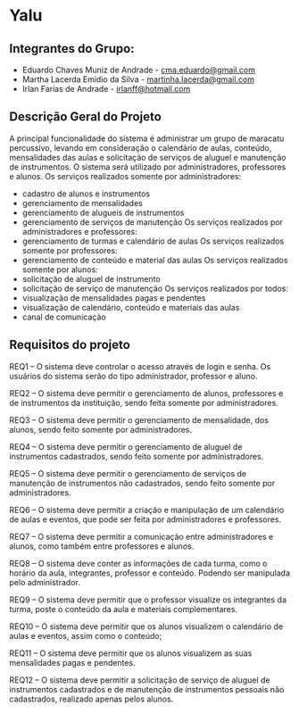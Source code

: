 # Yalu

## Integrantes do Grupo:
* Eduardo Chaves Muniz de Andrade - cma.eduardo@gmail.com
* Martha Lacerda Emidio da Silva - martinha.lacerda@gmail.com
* Irlan Farias de Andrade - irlanff@hotmail.com

## Descrição Geral do Projeto
A principal funcionalidade do sistema é administrar um grupo de maracatu percussivo, levando em consideração o calendário de aulas, conteúdo, mensalidades das aulas e solicitação de serviços de aluguel e manutenção de instrumentos. 
O sistema será utilizado por administradores, professores e alunos. 
Os serviços realizados somente por administradores: 
- cadastro de alunos e instrumentos 
- gerenciamento de mensalidades 
- gerenciamento de alugueis de instrumentos 
- gerenciamento de serviços de manutenção 
Os serviços realizados por administradores e professores: 
- gerenciamento de turmas e calendário de aulas 
Os serviços realizados somente por professores: 
- gerenciamento de conteúdo e material das aulas 
Os serviços realizados somente por alunos: 
- solicitação de aluguel de instrumento 
- solicitação de serviço de manutenção 
Os serviços realizados por todos: 
- visualização de mensalidades pagas e pendentes 
- visualização de calendário, conteúdo e materiais das aulas 
- canal de comunicação

## Requisitos do projeto
REQ1 – O sistema deve controlar o acesso através de login e senha. Os usuários do sistema serão do tipo administrador, professor e aluno.

REQ2 – O sistema deve permitir o gerenciamento de alunos, professores e de instrumentos da instituição, sendo feita somente por administradores.

REQ3 – O sistema deve permitir o gerenciamento de mensalidade, dos alunos, sendo feito somente por administradores.

REQ4 – O sistema deve permitir o gerenciamento de aluguel de instrumentos cadastrados, sendo feito somente por administradores.

REQ5 – O sistema deve permitir o gerenciamento de serviços de manutenção de instrumentos não cadastrados, sendo feito somente por administradores.

REQ6 – O sistema deve permitir a criação e manipulação de um calendário de aulas e eventos, que pode ser feita por administradores e professores.

REQ7 – O sistema deve permitir a comunicação entre administradores e alunos, como também entre professores e alunos.

REQ8 – O sistema deve conter as informações de cada turma, como o horário da aula, integrantes, professor e conteúdo. Podendo ser manipulada pelo administrador.

REQ9 – O sistema deve permitir que o professor visualize os integrantes da turma, poste o conteúdo da aula e materiais complementares.

REQ10 – O sistema deve permitir que os alunos visualizem o calendário de aulas e eventos, assim como o conteúdo;

REQ11 – O sistema deve permitir que os alunos visualizem as suas mensalidades pagas e pendentes.

REQ12 – O sistema deve permitir a solicitação de serviço de aluguel de instrumentos cadastrados e de manutenção de instrumentos pessoais não cadastrados, realizado apenas pelos alunos.
